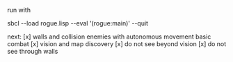 run with

sbcl --load rogue.lisp --eval '(rogue:main)' --quit


next:
[x] walls and collision
enemies with autonomous movement
basic combat
[x] vision and map discovery
[x] do not see beyond vision
[x] do not see through walls
